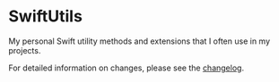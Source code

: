 # SwiftUtils

My personal Swift utility methods and extensions that I often use in my projects.

For detailed information on changes, please see the [changelog](./CHANGELOG.md).
